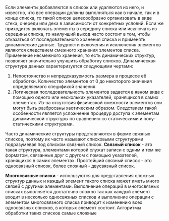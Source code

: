 Если элементы добавляются в список или удаляются из него, и известно, что все операции должны выполняться как в начале, так и в конце списка, то такой список целесообразно организовать в виде стека, очереди или дека в зависимости от конкретных условий. Если же приходится включать элементы в середину списка или исключать из середины списка, то наилучший выход часто состоит в том, чтобы отказаться от последовательного хранения списка и применять динамические данные.
Трудности включения и исключения элементов являются следствием смежного хранения элементов списка. Применение несмежного хранения, то есть динамических структур, позволяет значительно улучшить обработку списков. Динамическая структура данных характеризуется следующими чертами:  
1. Непостоянство и непредсказуемость размера в процессе её обработки. Количество элементов от 0 до некоторого значения определяемого спецификой значения
2. Логическая последовательность элементов задается в явном виде с помощью одного или нескольких указателей, хранящихся в самих элементах. Из-за отсутствия физической смежности элементов они могут быть разбросаны хаотическим образом. Следствием такой особенности является усложнение процедур доступа к элементам динамической структуры по сравнению со статическими и полу-статическими структурами.

Часто динамические структуры представляются в форме связных списков, поэтому их часто называют списковыми структурами подразумевая под списком связный список.
**Связный список** - это такая структура, элементами которой служат записи с одним и тем же форматом, связанные друг с другом с помощью указателей, хранящихся в самих элементах. Простейший связный список - это односвязный список, более сложный - двусвязный список.

**Многосвязные списки** - используются для представления сложных структур данных и каждый элемент такого списка может иметь много связей с другими элементами. Выполнение операций в многосвязных списках выполняется достаточно сложно так как каждый элемент входит в несколько односвязных списков и выполнение операции с элементом многосвязного списка приводит к изменению всех односвязных списков, в которых элемент состоит. Алгоритмы обработки таких списков самые сложные